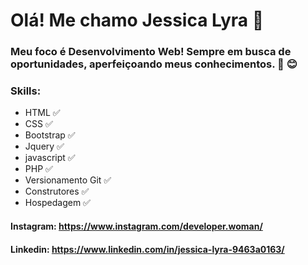 # Olá! Me chamo Jessica Lyra  :wave:

### Meu foco é Desenvolvimento Web! Sempre em busca de oportunidades, aperfeiçoando meus conhecimentos. :raised_hands:  :blush:

### Skills:
* HTML  :white_check_mark:
* CSS  :white_check_mark:
* Bootstrap  :white_check_mark:
* Jquery  :white_check_mark:
* javascript  :white_check_mark:
* PHP  :white_check_mark:
* Versionamento Git  :white_check_mark:
* Construtores :white_check_mark:
* Hospedagem :white_check_mark:


#### Instagram: https://www.instagram.com/developer.woman/
#### Linkedin: https://www.linkedin.com/in/jessica-lyra-9463a0163/



